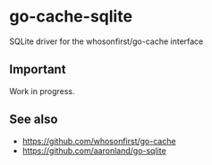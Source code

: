 # go-cache-sqlite

SQLite driver for the whosonfirst/go-cache interface

## Important

Work in progress.

## See also

* https://github.com/whosonfirst/go-cache
* https://github.com/aaronland/go-sqlite